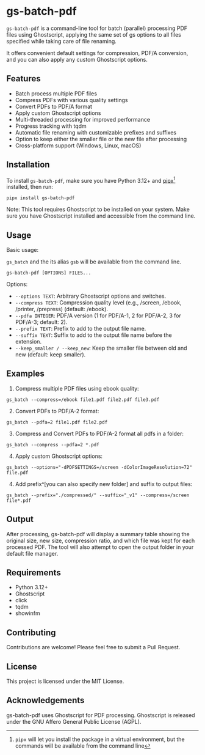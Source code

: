 # gs-batch-pdf

`gs-batch-pdf` is a command-line tool for batch (parallel) processing PDF files using Ghostscript, applying the same set of gs options to all files specified while taking care of file renaming.

It offers convenient default settings for compression, PDF/A conversion, and you can also apply any custom Ghostscript options. 

## Features

- Batch process multiple PDF files
- Compress PDFs with various quality settings
- Convert PDFs to PDF/A format
- Apply custom Ghostscript options
- Multi-threaded processing for improved performance
- Progress tracking with tqdm
- Automatic file renaming with customizable prefixes and suffixes
- Option to keep either the smaller file or the new file after processing
- Cross-platform support (Windows, Linux, macOS)

## Installation

To install `gs-batch-pdf`, make sure you have Python 3.12+ and [pipx](https://github.com/pypa/pipx)[^1] installed, then run:

 [^1]:`pipx` will let you install the package in a virtual environment, but the commands will be available from the command line

```
pipx install gs-batch-pdf
```

Note: This tool requires Ghostscript to be installed on your system. Make sure you have Ghostscript installed and accessible from the command line.


## Usage

Basic usage:

`gs_batch` and the its alias `gsb` will be available from the command line.

```
gs-batch-pdf [OPTIONS] FILES...
```

Options:

- `--options TEXT`: Arbitrary Ghostscript options and switches.
- `--compress TEXT`: Compression quality level (e.g., /screen, /ebook, /printer, /prepress) (default: /ebook).
- `--pdfa INTEGER`: PDF/A version (1 for PDF/A-1, 2 for PDF/A-2, 3 for PDF/A-3; default: 2).
- `--prefix TEXT`: Prefix to add to the output file name.
- `--suffix TEXT`: Suffix to add to the output file name before the extension.
- `--keep_smaller / --keep_new`: Keep the smaller file between old and new (default: keep smaller).

## Examples

1. Compress multiple PDF files using ebook quality:

```
gs_batch --compress=/ebook file1.pdf file2.pdf file3.pdf
```

2. Convert PDFs to PDF/A-2 format:

```
gs_batch --pdfa=2 file1.pdf file2.pdf
```

3. Compress and Convert PDFs to PDF/A-2 format all pdfs in a folder:

```
gs_batch --compress --pdfa=2 *.pdf 
```

4. Apply custom Ghostscript options:

```
gs_batch --options="-dPDFSETTINGS=/screen -dColorImageResolution=72" file.pdf
```

4. Add prefix^[you can also specify new folder] and suffix to output files:

```
gs_batch --prefix="./compressed/" --suffix="_v1" --compress=/screen file*.pdf 
```

## Output

After processing, gs-batch-pdf will display a summary table showing the original size, new size, compression ratio, and which file was kept for each processed PDF. The tool will also attempt to open the output folder in your default file manager.

## Requirements

- Python 3.12+
- Ghostscript
- click
- tqdm
- showinfm

## Contributing

Contributions are welcome! Please feel free to submit a Pull Request.

## License

This project is licensed under the MIT License.

## Acknowledgements

gs-batch-pdf uses Ghostscript for PDF processing. Ghostscript is released under the GNU Affero General Public License (AGPL).
